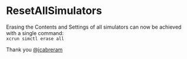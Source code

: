 ResetAllSimulators
==================

Erasing the Contents and Settings of all simulators can now be achieved with a single command:  
```xcrun simctl erase all```

Thank you [@jcabreram](https://github.com/jcabreram)
